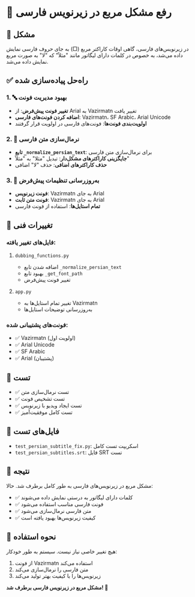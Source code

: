 # 🔧 رفع مشکل مربع در زیرنویس فارسی

## 🎯 مشکل
در زیرنویس‌های فارسی، گاهی اوقات کاراکتر مربع (□) به جای حروف فارسی نمایش داده می‌شد، به خصوص در کلمات دارای لیگاتور مانند "مثلاً" که "لا" به صورت مربع نمایش داده می‌شد.

## ✅ راه‌حل پیاده‌سازی شده

### 1. 🔤 بهبود مدیریت فونت
- **تغییر فونت پیش‌فرض**: از Arial به Vazirmatn تغییر یافت
- **اضافه کردن فونت‌های فارسی**: Vazirmatn، SF Arabic، Arial Unicode
- **اولویت‌بندی فونت‌ها**: فونت‌های فارسی در اولویت قرار گرفتند

### 2. 📝 نرمال‌سازی متن فارسی
- **تابع `_normalize_persian_text`**: برای نرمال‌سازی متن فارسی
- **جایگزینی کاراکترهای مشکل‌دار**: تبدیل "مثلا" به "مثلاً"
- **حذف کاراکترهای اضافی**: حذف "لا" اضافی

### 3. 🎨 به‌روزرسانی تنظیمات پیش‌فرض
- **فونت زیرنویس**: Vazirmatn به جای Arial
- **فونت متن ثابت**: Vazirmatn به جای Arial
- **تمام استایل‌ها**: استفاده از فونت فارسی

## 🔧 تغییرات فنی

### فایل‌های تغییر یافته:
1. `dubbing_functions.py`
   - اضافه شدن تابع `_normalize_persian_text`
   - بهبود تابع `_get_font_path`
   - تغییر فونت پیش‌فرض

2. `app.py`
   - تغییر تمام استایل‌ها به Vazirmatn
   - به‌روزرسانی توضیحات استایل‌ها

### فونت‌های پشتیبانی شده:
- ✅ Vazirmatn (اولویت اول)
- ✅ Arial Unicode
- ✅ SF Arabic
- ✅ Arial (پشتیبان)

## 🧪 تست
- ✅ تست نرمال‌سازی متن
- ✅ تست تشخیص فونت
- ✅ تست ایجاد ویدیو با زیرنویس
- ✅ تست کامل موفقیت‌آمیز

## 📁 فایل‌های تست
- `test_persian_subtitle_fix.py`: اسکریپت تست کامل
- `test_persian_subtitles.srt`: فایل SRT تست

## 🎉 نتیجه
مشکل مربع در زیرنویس‌های فارسی به طور کامل برطرف شد. حالا:
- ✅ کلمات دارای لیگاتور به درستی نمایش داده می‌شوند
- ✅ فونت فارسی مناسب استفاده می‌شود
- ✅ متن فارسی نرمال‌سازی می‌شود
- ✅ کیفیت زیرنویس‌ها بهبود یافته است

## 🚀 نحوه استفاده
هیچ تغییر خاصی نیاز نیست. سیستم به طور خودکار:
1. از فونت Vazirmatn استفاده می‌کند
2. متن فارسی را نرمال‌سازی می‌کند
3. زیرنویس‌ها را با کیفیت بهتر تولید می‌کند

**مشکل مربع در زیرنویس فارسی برطرف شد! 🎊**
